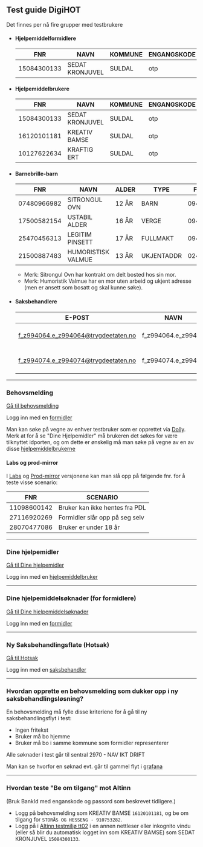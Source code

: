 ## Test guide DigiHOT

Det finnes per nå fire grupper med testbrukere

- #### Hjelpemiddelformidlere

  | FNR         | NAVN            | KOMMUNE | ENGANGSKODE | PASSORD  |
  |-------------|-----------------|---------|-------------|----------|
  | 15084300133 | SEDAT KRONJUVEL | SULDAL  | otp         | qwer1234 |

- #### Hjelpemiddelbrukere

  | FNR         | NAVN            | KOMMUNE | ENGANGSKODE | PASSORD  |
  |-------------|-----------------|---------|-------------|----------|
  | 15084300133 | SEDAT KRONJUVEL | SULDAL  | otp         | qwer1234 |
  | 16120101181 | KREATIV BAMSE   | SULDAL  | otp         | qwer1234 |
  | 10127622634 | KRAFTIG ERT     | SULDAL  | otp         | qwer1234 |
  
- #### Barnebrille-barn

  | FNR         | NAVN               | ALDER | TYPE       | FORESATT    |
  |-------------|--------------------|-------|------------|-------------|
  | 07480966982 | SITRONGUL OVN      | 12 ÅR | BARN       | 09418208349 |
  | 17500582154 | USTABIL ALDER      | 16 ÅR | VERGE      | 09418208349 |
  | 25470456313 | LEGITIM PINSETT    | 17 ÅR | FULLMAKT   | 09418208349 |
  | 21500887483 | HUMORISTISK VALMUE | 13 ÅR | UKJENTADDR | 02437713408 |
  
  - Merk: Sitrongul Ovn har kontrakt om delt bosted hos sin mor.
  - Merk: Humoristik Valmue har en mor uten arbeid og ukjent adresse (men er ansett som bosatt og skal kunne søke).

- #### Saksbehandlere

  | E-POST      | NAVN            | SENTRAL | PASSORD  |
  |-------------|-----------------|---------|-------------|
  | f_z994064.e_z994064@trygdeetaten.no | f_z994064.e_z99406 | 2970 - NAV IKT DRIFT  | SortBil3 |
  | f_z994074.e_z994074@trygdeetaten.no | f_z994074.e_z99407 | 2970 - NAV IKT DRIFT  | SortBil3 |


***

### Behovsmelding 

[Gå til behovsmelding](https://hjelpemidler.dev.nav.no/hjelpemidler/digitalsoknadhjelpemidler/)

Logg inn med en [formidler](#hjelpemiddelformidlere)

Man kan søke på vegne av enhver testbruker som er opprettet via [Dolly](https://dolly.nais-dev-fss.adeo.no/).
Merk at for å se "Dine Hjelpemidler" må brukeren det søkes for være tilknyttet idporten, og om dette er
ønskelig må man søke på vegne av en av disse [hjelpemiddelbrukerne](#hjelpemiddelbrukere)

#### Labs og prod-mirror
I [Labs](https://hjelpemidlerdigitalsoknad.labs.nais.io/hjelpemidler/digitalsoknadhjelpemidler/) og 
[Prod-mirror](https://hjelpemidlerdigitalsoknad-prod-mirror.labs.nais.io/hjelpemidler/digitalsoknadhjelpemidler/) 
versjonene kan man slå opp på følgende fnr. for å teste visse scenario:

| FNR         | SCENARIO                       |
|-------------|--------------------------------|
| 11098600142 | Bruker kan ikke hentes fra PDL |
| 27116920269 | Formidler slår opp på seg selv |
| 28070477086 | Bruker er under 18 år          |

***


### Dine hjelpemidler 

[Gå til Dine hjelpemidler](https://hjelpemidler.dev.nav.no/hjelpemidler/dinehjelpemidler/)

Logg inn med en [hjelpemiddelbruker](#hjelpemiddelbrukere)

***

### Dine hjelpemiddelsøknader (for formidlere)

[Gå til Dine hjelpemiddelsøknader](https://hjelpemidler.dev.nav.no/hjelpemidler/formidler/)

Logg inn med en [formidler](#hjelpemiddelformidlere)
***

### Ny Saksbehandlingsflate (Hotsak)

[Gå til Hotsak](https://hotsak.dev.intern.nav.no)

Logg inn med en [saksbehandler](#saksbehandlere)

***

###  Hvordan opprette en behovsmelding som dukker opp i ny saksbehandlingsløsning?


En behovsmelding må fylle disse kriteriene for å gå til ny saksbehandlingsflyt i test: 
 
- Ingen fritekst
- Bruker må bo hjemme
- Bruker må bo i samme kommune som formidler representerer

Alle søknader i test går til sentral 2970 - NAV IKT DRIFT

Man kan se hvorfor en søknad evt. går til gammel flyt i [grafana](https://grafana.nais.io/d/4pzzHK6Gz/saksbehandling?orgId=1&var-cluster=team-digihot-influxdb-dev)

***

### Hvordan teste "Be om tilgang" mot Altinn
(Bruk BankId med enganskode og passord som beskrevet tidligere.)

- Logg på behovsmelding som KREATIV BAMSE `16120101181`, og be om tilgang for `STORÅS OG HESSENG - 910753282`.
- Logg på i [Altinn testmiljø tt02](https://tt02.altinn.no) i en annen nettleser eller inkognito vindu (eller så blir du automatisk logget inn som KREATIV BAMSE) som SEDAT KRONJUVEL `15084300133`.

